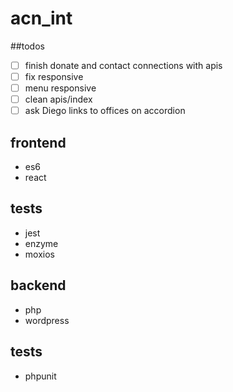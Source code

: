 # acn_int

##todos
- [ ] finish donate and contact connections with apis
- [ ] fix responsive
- [ ] menu responsive
- [ ] clean apis/index
- [ ] ask Diego links to offices on accordion

## frontend
- es6
- react

## tests
- jest
- enzyme
- moxios

## backend
- php
- wordpress

## tests
- phpunit
